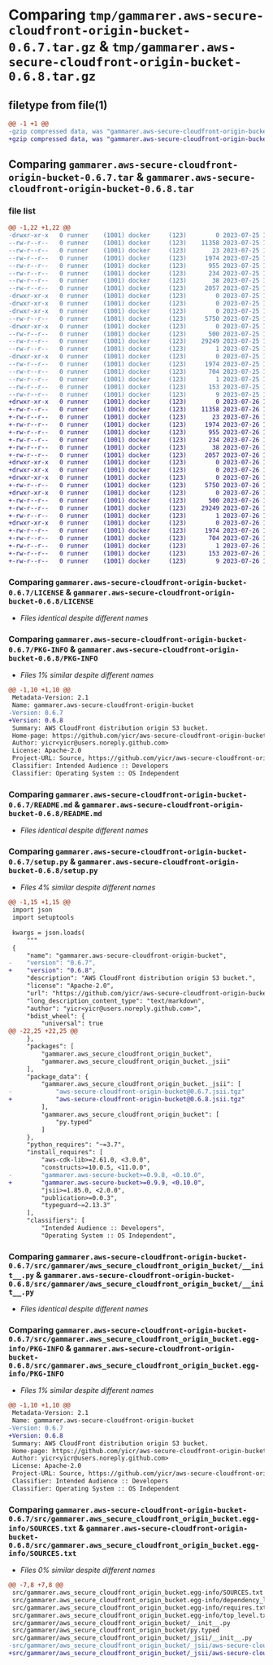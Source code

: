 # Comparing `tmp/gammarer.aws-secure-cloudfront-origin-bucket-0.6.7.tar.gz` & `tmp/gammarer.aws-secure-cloudfront-origin-bucket-0.6.8.tar.gz`

## filetype from file(1)

```diff
@@ -1 +1 @@
-gzip compressed data, was "gammarer.aws-secure-cloudfront-origin-bucket-0.6.7.tar", last modified: Tue Jul 25 18:15:40 2023, max compression
+gzip compressed data, was "gammarer.aws-secure-cloudfront-origin-bucket-0.6.8.tar", last modified: Wed Jul 26 18:15:27 2023, max compression
```

## Comparing `gammarer.aws-secure-cloudfront-origin-bucket-0.6.7.tar` & `gammarer.aws-secure-cloudfront-origin-bucket-0.6.8.tar`

### file list

```diff
@@ -1,22 +1,22 @@
-drwxr-xr-x   0 runner    (1001) docker     (123)        0 2023-07-25 18:15:40.011434 gammarer.aws-secure-cloudfront-origin-bucket-0.6.7/
--rw-r--r--   0 runner    (1001) docker     (123)    11358 2023-07-25 18:15:22.000000 gammarer.aws-secure-cloudfront-origin-bucket-0.6.7/LICENSE
--rw-r--r--   0 runner    (1001) docker     (123)       23 2023-07-25 18:15:22.000000 gammarer.aws-secure-cloudfront-origin-bucket-0.6.7/MANIFEST.in
--rw-r--r--   0 runner    (1001) docker     (123)     1974 2023-07-25 18:15:40.007434 gammarer.aws-secure-cloudfront-origin-bucket-0.6.7/PKG-INFO
--rw-r--r--   0 runner    (1001) docker     (123)      955 2023-07-25 18:15:22.000000 gammarer.aws-secure-cloudfront-origin-bucket-0.6.7/README.md
--rw-r--r--   0 runner    (1001) docker     (123)      234 2023-07-25 18:15:22.000000 gammarer.aws-secure-cloudfront-origin-bucket-0.6.7/pyproject.toml
--rw-r--r--   0 runner    (1001) docker     (123)       38 2023-07-25 18:15:40.011434 gammarer.aws-secure-cloudfront-origin-bucket-0.6.7/setup.cfg
--rw-r--r--   0 runner    (1001) docker     (123)     2057 2023-07-25 18:15:22.000000 gammarer.aws-secure-cloudfront-origin-bucket-0.6.7/setup.py
-drwxr-xr-x   0 runner    (1001) docker     (123)        0 2023-07-25 18:15:40.007434 gammarer.aws-secure-cloudfront-origin-bucket-0.6.7/src/
-drwxr-xr-x   0 runner    (1001) docker     (123)        0 2023-07-25 18:15:40.007434 gammarer.aws-secure-cloudfront-origin-bucket-0.6.7/src/gammarer/
-drwxr-xr-x   0 runner    (1001) docker     (123)        0 2023-07-25 18:15:40.007434 gammarer.aws-secure-cloudfront-origin-bucket-0.6.7/src/gammarer/aws_secure_cloudfront_origin_bucket/
--rw-r--r--   0 runner    (1001) docker     (123)     5750 2023-07-25 18:15:22.000000 gammarer.aws-secure-cloudfront-origin-bucket-0.6.7/src/gammarer/aws_secure_cloudfront_origin_bucket/__init__.py
-drwxr-xr-x   0 runner    (1001) docker     (123)        0 2023-07-25 18:15:40.007434 gammarer.aws-secure-cloudfront-origin-bucket-0.6.7/src/gammarer/aws_secure_cloudfront_origin_bucket/_jsii/
--rw-r--r--   0 runner    (1001) docker     (123)      500 2023-07-25 18:15:22.000000 gammarer.aws-secure-cloudfront-origin-bucket-0.6.7/src/gammarer/aws_secure_cloudfront_origin_bucket/_jsii/__init__.py
--rw-r--r--   0 runner    (1001) docker     (123)    29249 2023-07-25 18:15:22.000000 gammarer.aws-secure-cloudfront-origin-bucket-0.6.7/src/gammarer/aws_secure_cloudfront_origin_bucket/_jsii/aws-secure-cloudfront-origin-bucket@0.6.7.jsii.tgz
--rw-r--r--   0 runner    (1001) docker     (123)        1 2023-07-25 18:15:22.000000 gammarer.aws-secure-cloudfront-origin-bucket-0.6.7/src/gammarer/aws_secure_cloudfront_origin_bucket/py.typed
-drwxr-xr-x   0 runner    (1001) docker     (123)        0 2023-07-25 18:15:40.007434 gammarer.aws-secure-cloudfront-origin-bucket-0.6.7/src/gammarer.aws_secure_cloudfront_origin_bucket.egg-info/
--rw-r--r--   0 runner    (1001) docker     (123)     1974 2023-07-25 18:15:39.000000 gammarer.aws-secure-cloudfront-origin-bucket-0.6.7/src/gammarer.aws_secure_cloudfront_origin_bucket.egg-info/PKG-INFO
--rw-r--r--   0 runner    (1001) docker     (123)      704 2023-07-25 18:15:39.000000 gammarer.aws-secure-cloudfront-origin-bucket-0.6.7/src/gammarer.aws_secure_cloudfront_origin_bucket.egg-info/SOURCES.txt
--rw-r--r--   0 runner    (1001) docker     (123)        1 2023-07-25 18:15:39.000000 gammarer.aws-secure-cloudfront-origin-bucket-0.6.7/src/gammarer.aws_secure_cloudfront_origin_bucket.egg-info/dependency_links.txt
--rw-r--r--   0 runner    (1001) docker     (123)      153 2023-07-25 18:15:39.000000 gammarer.aws-secure-cloudfront-origin-bucket-0.6.7/src/gammarer.aws_secure_cloudfront_origin_bucket.egg-info/requires.txt
--rw-r--r--   0 runner    (1001) docker     (123)        9 2023-07-25 18:15:39.000000 gammarer.aws-secure-cloudfront-origin-bucket-0.6.7/src/gammarer.aws_secure_cloudfront_origin_bucket.egg-info/top_level.txt
+drwxr-xr-x   0 runner    (1001) docker     (123)        0 2023-07-26 18:15:27.663712 gammarer.aws-secure-cloudfront-origin-bucket-0.6.8/
+-rw-r--r--   0 runner    (1001) docker     (123)    11358 2023-07-26 18:15:15.000000 gammarer.aws-secure-cloudfront-origin-bucket-0.6.8/LICENSE
+-rw-r--r--   0 runner    (1001) docker     (123)       23 2023-07-26 18:15:15.000000 gammarer.aws-secure-cloudfront-origin-bucket-0.6.8/MANIFEST.in
+-rw-r--r--   0 runner    (1001) docker     (123)     1974 2023-07-26 18:15:27.663712 gammarer.aws-secure-cloudfront-origin-bucket-0.6.8/PKG-INFO
+-rw-r--r--   0 runner    (1001) docker     (123)      955 2023-07-26 18:15:15.000000 gammarer.aws-secure-cloudfront-origin-bucket-0.6.8/README.md
+-rw-r--r--   0 runner    (1001) docker     (123)      234 2023-07-26 18:15:15.000000 gammarer.aws-secure-cloudfront-origin-bucket-0.6.8/pyproject.toml
+-rw-r--r--   0 runner    (1001) docker     (123)       38 2023-07-26 18:15:27.663712 gammarer.aws-secure-cloudfront-origin-bucket-0.6.8/setup.cfg
+-rw-r--r--   0 runner    (1001) docker     (123)     2057 2023-07-26 18:15:15.000000 gammarer.aws-secure-cloudfront-origin-bucket-0.6.8/setup.py
+drwxr-xr-x   0 runner    (1001) docker     (123)        0 2023-07-26 18:15:27.659712 gammarer.aws-secure-cloudfront-origin-bucket-0.6.8/src/
+drwxr-xr-x   0 runner    (1001) docker     (123)        0 2023-07-26 18:15:27.659712 gammarer.aws-secure-cloudfront-origin-bucket-0.6.8/src/gammarer/
+drwxr-xr-x   0 runner    (1001) docker     (123)        0 2023-07-26 18:15:27.663712 gammarer.aws-secure-cloudfront-origin-bucket-0.6.8/src/gammarer/aws_secure_cloudfront_origin_bucket/
+-rw-r--r--   0 runner    (1001) docker     (123)     5750 2023-07-26 18:15:15.000000 gammarer.aws-secure-cloudfront-origin-bucket-0.6.8/src/gammarer/aws_secure_cloudfront_origin_bucket/__init__.py
+drwxr-xr-x   0 runner    (1001) docker     (123)        0 2023-07-26 18:15:27.663712 gammarer.aws-secure-cloudfront-origin-bucket-0.6.8/src/gammarer/aws_secure_cloudfront_origin_bucket/_jsii/
+-rw-r--r--   0 runner    (1001) docker     (123)      500 2023-07-26 18:15:15.000000 gammarer.aws-secure-cloudfront-origin-bucket-0.6.8/src/gammarer/aws_secure_cloudfront_origin_bucket/_jsii/__init__.py
+-rw-r--r--   0 runner    (1001) docker     (123)    29249 2023-07-26 18:15:15.000000 gammarer.aws-secure-cloudfront-origin-bucket-0.6.8/src/gammarer/aws_secure_cloudfront_origin_bucket/_jsii/aws-secure-cloudfront-origin-bucket@0.6.8.jsii.tgz
+-rw-r--r--   0 runner    (1001) docker     (123)        1 2023-07-26 18:15:15.000000 gammarer.aws-secure-cloudfront-origin-bucket-0.6.8/src/gammarer/aws_secure_cloudfront_origin_bucket/py.typed
+drwxr-xr-x   0 runner    (1001) docker     (123)        0 2023-07-26 18:15:27.663712 gammarer.aws-secure-cloudfront-origin-bucket-0.6.8/src/gammarer.aws_secure_cloudfront_origin_bucket.egg-info/
+-rw-r--r--   0 runner    (1001) docker     (123)     1974 2023-07-26 18:15:27.000000 gammarer.aws-secure-cloudfront-origin-bucket-0.6.8/src/gammarer.aws_secure_cloudfront_origin_bucket.egg-info/PKG-INFO
+-rw-r--r--   0 runner    (1001) docker     (123)      704 2023-07-26 18:15:27.000000 gammarer.aws-secure-cloudfront-origin-bucket-0.6.8/src/gammarer.aws_secure_cloudfront_origin_bucket.egg-info/SOURCES.txt
+-rw-r--r--   0 runner    (1001) docker     (123)        1 2023-07-26 18:15:27.000000 gammarer.aws-secure-cloudfront-origin-bucket-0.6.8/src/gammarer.aws_secure_cloudfront_origin_bucket.egg-info/dependency_links.txt
+-rw-r--r--   0 runner    (1001) docker     (123)      153 2023-07-26 18:15:27.000000 gammarer.aws-secure-cloudfront-origin-bucket-0.6.8/src/gammarer.aws_secure_cloudfront_origin_bucket.egg-info/requires.txt
+-rw-r--r--   0 runner    (1001) docker     (123)        9 2023-07-26 18:15:27.000000 gammarer.aws-secure-cloudfront-origin-bucket-0.6.8/src/gammarer.aws_secure_cloudfront_origin_bucket.egg-info/top_level.txt
```

### Comparing `gammarer.aws-secure-cloudfront-origin-bucket-0.6.7/LICENSE` & `gammarer.aws-secure-cloudfront-origin-bucket-0.6.8/LICENSE`

 * *Files identical despite different names*

### Comparing `gammarer.aws-secure-cloudfront-origin-bucket-0.6.7/PKG-INFO` & `gammarer.aws-secure-cloudfront-origin-bucket-0.6.8/PKG-INFO`

 * *Files 1% similar despite different names*

```diff
@@ -1,10 +1,10 @@
 Metadata-Version: 2.1
 Name: gammarer.aws-secure-cloudfront-origin-bucket
-Version: 0.6.7
+Version: 0.6.8
 Summary: AWS CloudFront distribution origin S3 bucket.
 Home-page: https://github.com/yicr/aws-secure-cloudfront-origin-bucket.git
 Author: yicr<yicr@users.noreply.github.com>
 License: Apache-2.0
 Project-URL: Source, https://github.com/yicr/aws-secure-cloudfront-origin-bucket.git
 Classifier: Intended Audience :: Developers
 Classifier: Operating System :: OS Independent
```

### Comparing `gammarer.aws-secure-cloudfront-origin-bucket-0.6.7/README.md` & `gammarer.aws-secure-cloudfront-origin-bucket-0.6.8/README.md`

 * *Files identical despite different names*

### Comparing `gammarer.aws-secure-cloudfront-origin-bucket-0.6.7/setup.py` & `gammarer.aws-secure-cloudfront-origin-bucket-0.6.8/setup.py`

 * *Files 4% similar despite different names*

```diff
@@ -1,15 +1,15 @@
 import json
 import setuptools
 
 kwargs = json.loads(
     """
 {
     "name": "gammarer.aws-secure-cloudfront-origin-bucket",
-    "version": "0.6.7",
+    "version": "0.6.8",
     "description": "AWS CloudFront distribution origin S3 bucket.",
     "license": "Apache-2.0",
     "url": "https://github.com/yicr/aws-secure-cloudfront-origin-bucket.git",
     "long_description_content_type": "text/markdown",
     "author": "yicr<yicr@users.noreply.github.com>",
     "bdist_wheel": {
         "universal": true
@@ -22,25 +22,25 @@
     },
     "packages": [
         "gammarer.aws_secure_cloudfront_origin_bucket",
         "gammarer.aws_secure_cloudfront_origin_bucket._jsii"
     ],
     "package_data": {
         "gammarer.aws_secure_cloudfront_origin_bucket._jsii": [
-            "aws-secure-cloudfront-origin-bucket@0.6.7.jsii.tgz"
+            "aws-secure-cloudfront-origin-bucket@0.6.8.jsii.tgz"
         ],
         "gammarer.aws_secure_cloudfront_origin_bucket": [
             "py.typed"
         ]
     },
     "python_requires": "~=3.7",
     "install_requires": [
         "aws-cdk-lib>=2.61.0, <3.0.0",
         "constructs>=10.0.5, <11.0.0",
-        "gammarer.aws-secure-bucket>=0.9.8, <0.10.0",
+        "gammarer.aws-secure-bucket>=0.9.9, <0.10.0",
         "jsii>=1.85.0, <2.0.0",
         "publication>=0.0.3",
         "typeguard~=2.13.3"
     ],
     "classifiers": [
         "Intended Audience :: Developers",
         "Operating System :: OS Independent",
```

### Comparing `gammarer.aws-secure-cloudfront-origin-bucket-0.6.7/src/gammarer/aws_secure_cloudfront_origin_bucket/__init__.py` & `gammarer.aws-secure-cloudfront-origin-bucket-0.6.8/src/gammarer/aws_secure_cloudfront_origin_bucket/__init__.py`

 * *Files identical despite different names*

### Comparing `gammarer.aws-secure-cloudfront-origin-bucket-0.6.7/src/gammarer.aws_secure_cloudfront_origin_bucket.egg-info/PKG-INFO` & `gammarer.aws-secure-cloudfront-origin-bucket-0.6.8/src/gammarer.aws_secure_cloudfront_origin_bucket.egg-info/PKG-INFO`

 * *Files 1% similar despite different names*

```diff
@@ -1,10 +1,10 @@
 Metadata-Version: 2.1
 Name: gammarer.aws-secure-cloudfront-origin-bucket
-Version: 0.6.7
+Version: 0.6.8
 Summary: AWS CloudFront distribution origin S3 bucket.
 Home-page: https://github.com/yicr/aws-secure-cloudfront-origin-bucket.git
 Author: yicr<yicr@users.noreply.github.com>
 License: Apache-2.0
 Project-URL: Source, https://github.com/yicr/aws-secure-cloudfront-origin-bucket.git
 Classifier: Intended Audience :: Developers
 Classifier: Operating System :: OS Independent
```

### Comparing `gammarer.aws-secure-cloudfront-origin-bucket-0.6.7/src/gammarer.aws_secure_cloudfront_origin_bucket.egg-info/SOURCES.txt` & `gammarer.aws-secure-cloudfront-origin-bucket-0.6.8/src/gammarer.aws_secure_cloudfront_origin_bucket.egg-info/SOURCES.txt`

 * *Files 0% similar despite different names*

```diff
@@ -7,8 +7,8 @@
 src/gammarer.aws_secure_cloudfront_origin_bucket.egg-info/SOURCES.txt
 src/gammarer.aws_secure_cloudfront_origin_bucket.egg-info/dependency_links.txt
 src/gammarer.aws_secure_cloudfront_origin_bucket.egg-info/requires.txt
 src/gammarer.aws_secure_cloudfront_origin_bucket.egg-info/top_level.txt
 src/gammarer/aws_secure_cloudfront_origin_bucket/__init__.py
 src/gammarer/aws_secure_cloudfront_origin_bucket/py.typed
 src/gammarer/aws_secure_cloudfront_origin_bucket/_jsii/__init__.py
-src/gammarer/aws_secure_cloudfront_origin_bucket/_jsii/aws-secure-cloudfront-origin-bucket@0.6.7.jsii.tgz
+src/gammarer/aws_secure_cloudfront_origin_bucket/_jsii/aws-secure-cloudfront-origin-bucket@0.6.8.jsii.tgz
```

